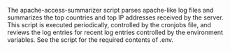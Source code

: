 The apache-access-summarizer script parses apache-like log files and summarizes the top countries and top IP addresses received by the server. 
This script is executed periodically, controlled by the cronjobs file, and reviews the log entries for recent log entries controlled by the environment variables. See the script for the required contents of .env.
